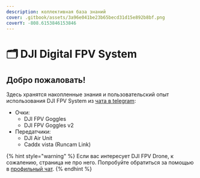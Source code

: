 ```yaml
---
description: коллективная база знаний
cover: .gitbook/assets/3a96e041be23b65becd31d15e892b8bf.png
coverY: -808.6153846153846
---
```


# 🗂 DJI Digital FPV System

## Добро пожаловать!

Здесь хранятся накопленные знания и пользовательский опыт использования DJI FPV System из [чата в telegram](https://t.me/djifpvrus):

* Очки:
  * DJI FPV Goggles
  * DJI FPV Goggles v2
* Передатчики:
  * DJI Air Unit
  * Caddx vista (Runcam Link)

{% hint style="warning" %}
Если вас интересует DJI FPV Drone, к сожалению, страница не про него. Попробуйте обратиться за помощью в [профильный чат](http://t.me/djidron).
{% endhint %}
